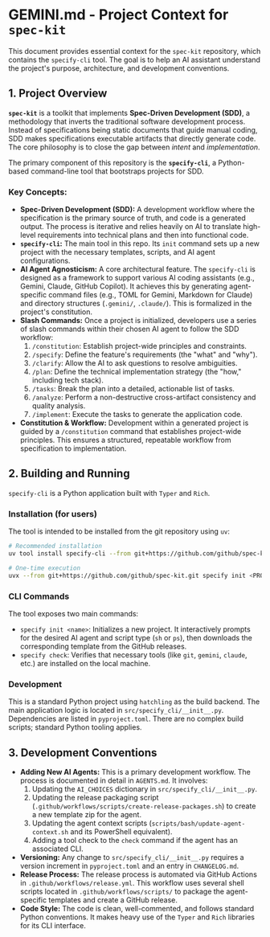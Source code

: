 # GEMINI.md - Project Context for `spec-kit`

This document provides essential context for the `spec-kit` repository, which contains the `specify-cli` tool. The goal is to help an AI assistant understand the project's purpose, architecture, and development conventions.

## 1. Project Overview

**`spec-kit`** is a toolkit that implements **Spec-Driven Development (SDD)**, a methodology that inverts the traditional software development process. Instead of specifications being static documents that guide manual coding, SDD makes specifications executable artifacts that directly generate code. The core philosophy is to close the gap between *intent* and *implementation*.

The primary component of this repository is the **`specify-cli`**, a Python-based command-line tool that bootstraps projects for SDD.

### Key Concepts:

*   **Spec-Driven Development (SDD):** A development workflow where the specification is the primary source of truth, and code is a generated output. The process is iterative and relies heavily on AI to translate high-level requirements into technical plans and then into functional code.
*   **`specify-cli`:** The main tool in this repo. Its `init` command sets up a new project with the necessary templates, scripts, and AI agent configurations.
*   **AI Agent Agnosticism:** A core architectural feature. The `specify-cli` is designed as a framework to support various AI coding assistants (e.g., Gemini, Claude, GitHub Copilot). It achieves this by generating agent-specific command files (e.g., TOML for Gemini, Markdown for Claude) and directory structures (`.gemini/`, `.claude/`). This is formalized in the project's constitution.
*   **Slash Commands:** Once a project is initialized, developers use a series of slash commands within their chosen AI agent to follow the SDD workflow:
    1.  `/constitution`: Establish project-wide principles and constraints.
    2.  `/specify`: Define the feature's requirements (the "what" and "why").
    3.  `/clarify`: Allow the AI to ask questions to resolve ambiguities.
    4.  `/plan`: Define the technical implementation strategy (the "how," including tech stack).
    5.  `/tasks`: Break the plan into a detailed, actionable list of tasks.
    6.  `/analyze`: Perform a non-destructive cross-artifact consistency and quality analysis.
    7.  `/implement`: Execute the tasks to generate the application code.
*   **Constitution & Workflow:** Development within a generated project is guided by a `/constitution` command that establishes project-wide principles. This ensures a structured, repeatable workflow from specification to implementation.

## 2. Building and Running

`specify-cli` is a Python application built with `Typer` and `Rich`.

### Installation (for users)

The tool is intended to be installed from the git repository using `uv`:

```bash
# Recommended installation
uv tool install specify-cli --from git+https://github.com/github/spec-kit.git

# One-time execution
uvx --from git+https://github.com/github/spec-kit.git specify init <PROJECT_NAME>
```

### CLI Commands

The tool exposes two main commands:

*   `specify init <name>`: Initializes a new project. It interactively prompts for the desired AI agent and script type (`sh` or `ps`), then downloads the corresponding template from the GitHub releases.
*   `specify check`: Verifies that necessary tools (like `git`, `gemini`, `claude`, etc.) are installed on the local machine.

### Development

This is a standard Python project using `hatchling` as the build backend. The main application logic is located in `src/specify_cli/__init__.py`. Dependencies are listed in `pyproject.toml`. There are no complex build scripts; standard Python tooling applies.

## 3. Development Conventions

*   **Adding New AI Agents:** This is a primary development workflow. The process is documented in detail in `AGENTS.md`. It involves:
    1.  Updating the `AI_CHOICES` dictionary in `src/specify_cli/__init__.py`.
    2.  Updating the release packaging script (`.github/workflows/scripts/create-release-packages.sh`) to create a new template zip for the agent.
    3.  Updating the agent context scripts (`scripts/bash/update-agent-context.sh` and its PowerShell equivalent).
    4.  Adding a tool check to the `check` command if the agent has an associated CLI.
*   **Versioning:** Any change to `src/specify_cli/__init__.py` requires a version increment in `pyproject.toml` and an entry in `CHANGELOG.md`.
*   **Release Process:** The release process is automated via GitHub Actions in `.github/workflows/release.yml`. This workflow uses several shell scripts located in `.github/workflows/scripts/` to package the agent-specific templates and create a GitHub release.
*   **Code Style:** The code is clean, well-commented, and follows standard Python conventions. It makes heavy use of the `Typer` and `Rich` libraries for its CLI interface.

